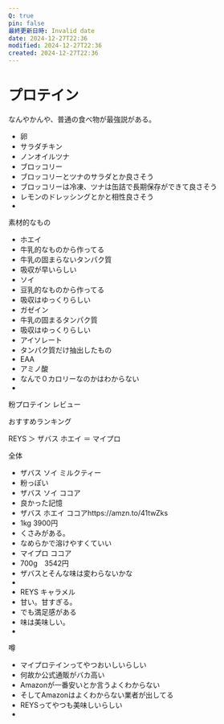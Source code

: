 ```yaml
---
Q: true
pin: false
最終更新日時: Invalid date
date: 2024-12-27T22:36
modified: 2024-12-27T22:36
created: 2024-12-27T22:36
---
```

# プロテイン

なんやかんや、普通の食べ物が最強説がある。

- 卵  
- サラダチキン  
- ノンオイルツナ  
- ブロッコリー  
- ブロッコリーとツナのサラダとか良さそう  
- ブロッコリーは冷凍、ツナは缶詰で長期保存ができて良さそう  
- レモンのドレッシングとかと相性良さそう  
-  

素材的なもの

- ホエイ  
- 牛乳的なものから作ってる  
- 牛乳の固まらないタンパク質  
- 吸収が早いらしい  
- ソイ  
- 豆乳的なものから作ってる  
- 吸収はゆっくりらしい  
- ガゼイン  
- 牛乳の固まるタンパク質  
- 吸収はゆっくりらしい  
- アイソレート  
- タンパク質だけ抽出したもの  
- EAA  
- アミノ酸  
- なんで０カロリーなのかはわからない  
-  

粉プロテイン レビュー

おすすめランキング

REYS ＞ ザバス ホエイ ＝ マイプロ

全体

- ザバス ソイ ミルクティー  
- 粉っぽい  
- ザバス ソイ ココア  
- 良かった記憶  
- ザバス ホエイ ココアhttps://amzn.to/41twZks  
- 1kg 3900円  
- くさみがある。  
- なめらかで溶けやすくていい  
- マイプロ ココア  
- 700g　3542円  
- ザバスとそんな味は変わらないかな  
-  
- REYS キャラメル  
- 甘い。甘すぎる。  
- でも満足感がある  
- 味は美味しい。  
-  

噂

- マイプロテインってやつおいしいらしい  
- 何故か公式通販がバカ高い  
- Amazonが一番安いとか言うよくわからない  
- そしてAmazonはよくわからない業者が出してる  
- REYSってやつも美味しいらしい  
-